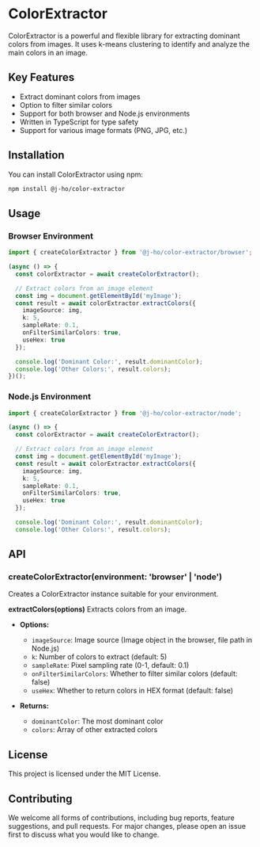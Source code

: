 # ColorExtractor

ColorExtractor is a powerful and flexible library for extracting dominant colors from images. It uses k-means clustering to identify and analyze the main colors in an image.

## Key Features

- Extract dominant colors from images
- Option to filter similar colors
- Support for both browser and Node.js environments
- Written in TypeScript for type safety
- Support for various image formats (PNG, JPG, etc.)

## Installation

You can install ColorExtractor using npm:

```bash
npm install @j-ho/color-extractor
```

## Usage

### Browser Environment

```typescript
import { createColorExtractor } from '@j-ho/color-extractor/browser';

(async () => {
  const colorExtractor = await createColorExtractor();

  // Extract colors from an image element
  const img = document.getElementById('myImage');
  const result = await colorExtractor.extractColors({
    imageSource: img,
    k: 5,
    sampleRate: 0.1,
    onFilterSimilarColors: true,
    useHex: true
  });

  console.log('Dominant Color:', result.dominantColor);
  console.log('Other Colors:', result.colors);    
})();

```

### Node.js Environment

```typescript
import { createColorExtractor } from '@j-ho/color-extractor/node';

(async () => {
  const colorExtractor = await createColorExtractor();

  // Extract colors from an image element
  const img = document.getElementById('myImage');
  const result = await colorExtractor.extractColors({
    imageSource: img,
    k: 5,
    sampleRate: 0.1,
    onFilterSimilarColors: true,
    useHex: true
  });

  console.log('Dominant Color:', result.dominantColor);
  console.log('Other Colors:', result.colors);    
```

## API

### createColorExtractor(environment: 'browser' | 'node')

Creates a ColorExtractor instance suitable for your environment.

**extractColors(options)** Extracts colors from an image.

- **Options:**
  - `imageSource`: Image source (Image object in the browser, file path in Node.js)
  - `k`: Number of colors to extract (default: 5)
  - `sampleRate`: Pixel sampling rate (0-1, default: 0.1)
  - `onFilterSimilarColors`: Whether to filter similar colors (default: false)
  - `useHex`: Whether to return colors in HEX format (default: false)

- **Returns:**
  - `dominantColor`: The most dominant color
  - `colors`: Array of other extracted colors

## License

This project is licensed under the MIT License.

## Contributing

We welcome all forms of contributions, including bug reports, feature suggestions, and pull requests. For major changes, please open an issue first to discuss what you would like to change.